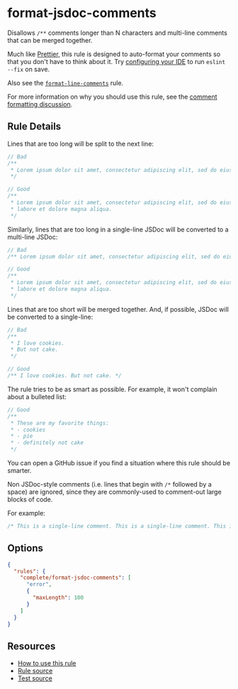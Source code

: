 # format-jsdoc-comments

Disallows `/**` comments longer than N characters and multi-line comments that can be merged together.

<!-- end auto-generated rule header -->

Much like [Prettier](https://prettier.io/), this rule is designed to auto-format your comments so that you don't have to think about it. Try [configuring your IDE](/eslint-plugin-complete#automatic-fixing) to run `eslint --fix` on save.

Also see the [`format-line-comments`](format-line-comments.md) rule.

For more information on why you should use this rule, see the [comment formatting discussion](../comments.md).

## Rule Details

<!-- cspell:ignore amet consectetur adipiscing elit eiusmod tempor incididunt labore dolore aliqua -->

Lines that are too long will be split to the next line:

```ts
// Bad
/**
 * Lorem ipsum dolor sit amet, consectetur adipiscing elit, sed do eiusmod tempor incididunt ut labore et dolore magna aliqua.
 */

// Good
/**
 * Lorem ipsum dolor sit amet, consectetur adipiscing elit, sed do eiusmod tempor incididunt ut
 * labore et dolore magna aliqua.
 */
```

Similarly, lines that are too long in a single-line JSDoc will be converted to a multi-line JSDoc:

```ts
// Bad
/** Lorem ipsum dolor sit amet, consectetur adipiscing elit, sed do eiusmod tempor incididunt ut labore et dolore magna aliqua. */

// Good
/**
 * Lorem ipsum dolor sit amet, consectetur adipiscing elit, sed do eiusmod tempor incididunt ut
 * labore et dolore magna aliqua.
 */
```

Lines that are too short will be merged together. And, if possible, JSDoc will be converted to a single-line:

```ts
// Bad
/**
 * I love cookies.
 * But not cake.
 */

// Good
/** I love cookies. But not cake. */
```

The rule tries to be as smart as possible. For example, it won't complain about a bulleted list:

```ts
// Good
/**
 * These are my favorite things:
 * - cookies
 * - pie
 * - definitely not cake
 */
```

You can open a GitHub issue if you find a situation where this rule should be smarter.

Non JSDoc-style comments (i.e. lines that begin with `/*` followed by a space) are ignored, since they are commonly-used to comment-out large blocks of code.

For example:

```ts
/* This is a single-line comment. This is a single-line comment. This is a single-line comment. This is a single-line comment. */
```

## Options

```json
{
  "rules": {
    "complete/format-jsdoc-comments": [
      "error",
      {
        "maxLength": 100
      }
    ]
  }
}
```

## Resources

- [How to use this rule](https://complete-ts.github.io/eslint-plugin-complete)
- [Rule source](https://github.com/complete-ts/complete/blob/main/packages/eslint-plugin-complete/src/rules/format-jsdoc-comments.ts)
- [Test source](https://github.com/complete-ts/complete/blob/main/packages/eslint-plugin-complete/tests/rules/format-jsdoc-comments.test.ts)
